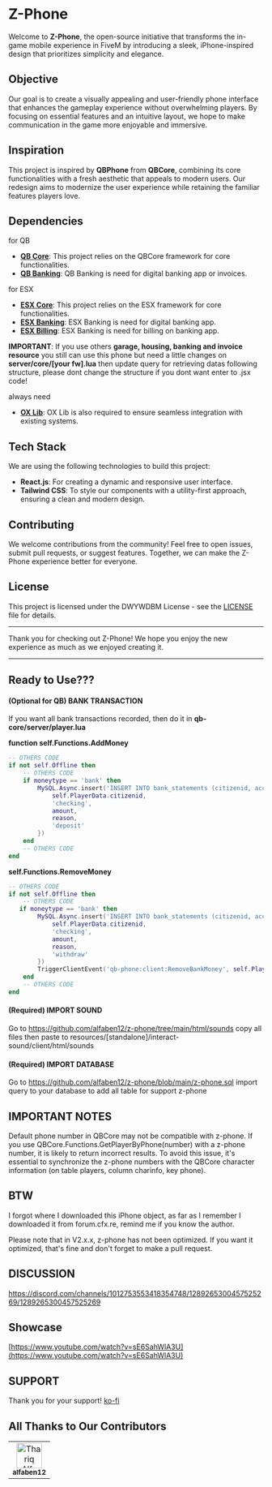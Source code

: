 # Z-Phone

Welcome to **Z-Phone**, the open-source initiative that transforms the in-game mobile experience in FiveM by introducing a sleek, iPhone-inspired design that prioritizes simplicity and elegance.

## Objective

Our goal is to create a visually appealing and user-friendly phone interface that enhances the gameplay experience without overwhelming players. By focusing on essential features and an intuitive layout, we hope to make communication in the game more enjoyable and immersive.

## Inspiration

This project is inspired by **QBPhone** from **QBCore**, combining its core functionalities with a fresh aesthetic that appeals to modern users. Our redesign aims to modernize the user experience while retaining the familiar features players love.

## Dependencies
for QB
- **[QB Core](https://github.com/qbcore-framework/qb-core "QB Core")**: This project relies on the QBCore framework for core functionalities.
- **[QB Banking](https://github.com/qbcore-framework/qb-banking "QB Banking")**: QB Banking is need for digital banking app or invoices.

for ESX
- **[ESX Core](https://github.com/esx-framework/esx_core "ESX Core")**: This project relies on the ESX framework for core functionalities.
- **[ESX Banking](https://github.com/esx-framework/esx_banking "ESX Banking")**: ESX Banking is need for digital banking app.
- **[ESX Billing](https://github.com/esx-framework/esx_billing "ESX Billing")**: ESX Banking is need for billing on banking app.

**IMPORTANT**: If you use others **garage, housing, banking and invoice resource** you still can use this phone but need a little changes on **server/core/[your fw].lua** then update query for retrieving datas following structure, please dont change the structure if you dont want enter to .jsx code!

always need
- **[OX Lib](https://github.com/overextended/ox_lib "OX Lib")**: OX Lib is also required to ensure seamless integration with existing systems.

## Tech Stack

We are using the following technologies to build this project:

- **React.js**: For creating a dynamic and responsive user interface.
- **Tailwind CSS**: To style our components with a utility-first approach, ensuring a clean and modern design.

## Contributing

We welcome contributions from the community! Feel free to open issues, submit pull requests, or suggest features. Together, we can make the Z-Phone experience better for everyone.

## License

This project is licensed under the DWYWDBM License - see the [LICENSE](https://github.com/alfaben12/z-phone/blob/main/LICENSE) file for details.

---

Thank you for checking out Z-Phone! We hope you enjoy the new experience as much as we enjoyed creating it.

---

## Ready to Use???

#### (Optional for QB) **BANK TRANSACTION**

If you want all bank transactions recorded, then do it
in **qb-core/server/player.lua**

**function self.Functions.AddMoney**

```lua
-- OTHERS CODE
if not self.Offline then
    -- OTHERS CODE
    if moneytype == 'bank' then
        MySQL.Async.insert('INSERT INTO bank_statements (citizenid, account_name, amount, reason, statement_type) VALUES (?, ?, ?, ?, ?)', {
            self.PlayerData.citizenid,
            'checking',
            amount,
            reason,
            'deposit'
        })
    end
    -- OTHERS CODE
end
```

**self.Functions.RemoveMoney**

```lua
-- OTHERS CODE
if not self.Offline then
    -- OTHERS CODE
   if moneytype == 'bank' then
        MySQL.Async.insert('INSERT INTO bank_statements (citizenid, account_name, amount, reason, statement_type) VALUES (?, ?, ?, ?, ?)', {
            self.PlayerData.citizenid,
            'checking',
            amount,
            reason,
            'withdraw'
        })
        TriggerClientEvent('qb-phone:client:RemoveBankMoney', self.PlayerData.source, amount)
    end
    -- OTHERS CODE
end
```

#### (Required) **IMPORT SOUND**

Go to https://github.com/alfaben12/z-phone/tree/main/html/sounds copy all files then paste to resources/[standalone]/interact-sound/client/html/sounds

#### (Required) **IMPORT DATABASE**

Go to https://github.com/alfaben12/z-phone/blob/main/z-phone.sql import query to your database to add all table for support z-phone

## IMPORTANT NOTES

Default phone number in QBCore may not be compatible with z-phone. If you use QBCore.Functions.GetPlayerByPhone(number) with a z-phone number, it is likely to return incorrect results. To avoid this issue, it's essential to synchronize the z-phone numbers with the QBCore character information (on table players, column charinfo, key phone).

## BTW

I forgot where I downloaded this iPhone object, as far as I remember I downloaded it from forum.cfx.re, remind me if you know the author.

Please note that in V2.x.x, z-phone has not been optimized. If you want it optimized, that's fine and don't forget to make a pull request.

## DISCUSSION

https://discord.com/channels/1012753553418354748/1289265300457525269/1289265300457525269

## Showcase

[https://www.youtube.com/watch?v=sE6SahWlA3U](https://www.youtube.com/watch?v=sE6SahWlA3U)

## SUPPORT

Thank you for your support! [ko-fi](https://ko-fi.com/alfaben)

## All Thanks to Our Contributors

<table>
   <tbody>
      <tr>
         <td align="center" valign="top">
            <a href="https://github.com/alfaben12"
                style="text-decoration: none;"
               ><img
               src="https://avatars.githubusercontent.com/u/20008086?v=4"
               width="50px"
               alt="Thariq Alfa"
               /><br /><sub><b>alfaben12</b></sub></a>
         </td>
      </tr>
   </tbody>
</table>
